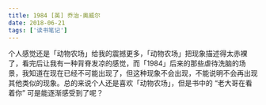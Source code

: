 ```yaml
---
title: 1984 [英] 乔治·奥威尔
date: 2018-06-21
tags: ['读书笔记']
---
```


个人感觉还是「动物农场」给我的震撼更多，「动物农场」把现象描述得太赤裸了，看完后让我有一种背脊发凉的感觉，而「1984」后来的那些虐待洗脑的场景，我知道在现在已经不可能出现了，但这种现象不会出现，不能说明不会再出现其他类似的现象。总的来说个人还是喜欢「动物农场」，但是书中的 “老大哥在看着你” 可是能逐渐感受到了呢？

